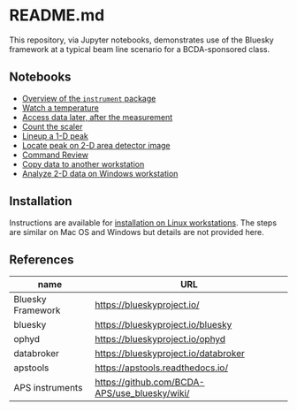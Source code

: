 # README.md

This repository, via Jupyter notebooks, demonstrates use of the Bluesky framework at a typical beam line scenario for a BCDA-sponsored class.

## Notebooks

* [Overview of the `instrument` package](https://nbviewer.jupyter.org/github/BCDA-APS/bluesky_instrument_training/blob/main/describe_instrument.ipynb)
* [Watch a temperature](https://nbviewer.jupyter.org/github/BCDA-APS/bluesky_instrument_training/blob/main/watch_temperature.ipynb)
* [Access data later, after the measurement](https://nbviewer.jupyter.org/github/BCDA-APS/bluesky_instrument_training/blob/main/after_measurement.ipynb)
* [Count the scaler](https://nbviewer.jupyter.org/github/BCDA-APS/bluesky_instrument_training/blob/main/count_scaler.ipynb)
* [Lineup a 1-D peak](https://nbviewer.jupyter.org/github/BCDA-APS/bluesky_instrument_training/blob/main/lineup_1d_peak.ipynb)
* [Locate peak on 2-D area detector image](https://nbviewer.jupyter.org/github/BCDA-APS/bluesky_instrument_training/blob/main/locate_image_peak.ipynb)
* [Command Review](https://nbviewer.jupyter.org/github/BCDA-APS/bluesky_instrument_training/blob/main/command_review.ipynb)
* [Copy data to another workstation](/resources/example-data/README.md)
* [Analyze 2-D data on Windows workstation](https://nbviewer.jupyter.org/github/BCDA-APS/bluesky_instrument_training/blob/main/resources/example-data/demonstrate.ipynb)


## Installation

Instructions are available for [installation on Linux workstations](install.md).  The steps are similar on Mac OS and Windows but details are not provided here.

## References

name | URL
--- | ---
Bluesky Framework | https://blueskyproject.io/
bluesky | https://blueskyproject.io/bluesky
ophyd | https://blueskyproject.io/ophyd
databroker | https://blueskyproject.io/databroker
apstools | https://apstools.readthedocs.io/
APS instruments | https://github.com/BCDA-APS/use_bluesky/wiki/
